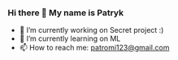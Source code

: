 ### Hi there 👋 My name is Patryk


- 🔭 I’m currently working on Secret project :)
- 🌱 I’m currently learning on ML
- 📫 How to reach me: patromi123@gmail.com
